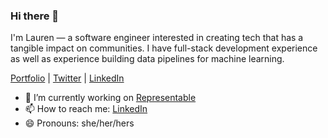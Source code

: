 ### Hi there 👋 

I'm Lauren — a software engineer interested in creating tech that has a tangible impact on communities. I have full-stack development experience as well as experience building data pipelines for machine learning.

[Portfolio](https://www.laurenejohnston.com/) | [Twitter](https://twitter.com/laur_johnston) | [LinkedIn](https://www.linkedin.com/in/laurenjohnston9/)

- 🔭 I’m currently working on [Representable](https://representable.org/)
- 📫 How to reach me: [LinkedIn](https://www.linkedin.com/in/laurenjohnston9/)
- 😄 Pronouns: she/her/hers
